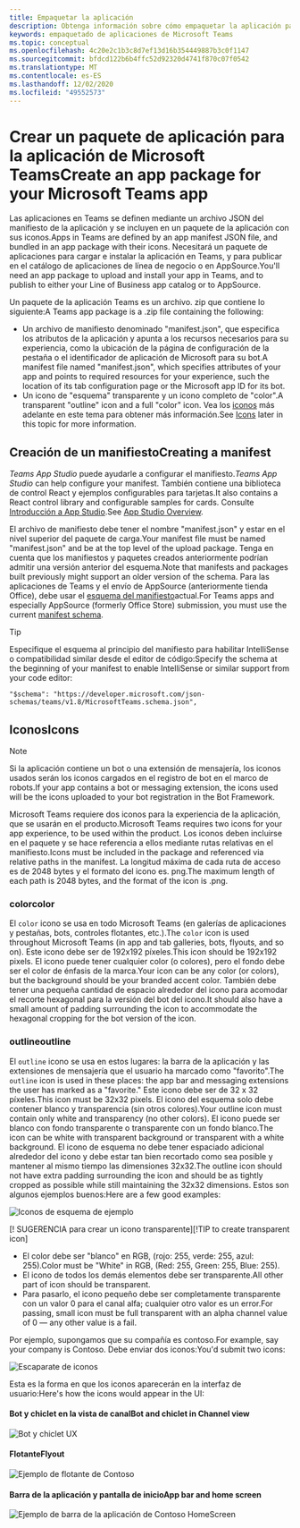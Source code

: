 ```yaml
---
title: Empaquetar la aplicación
description: Obtenga información sobre cómo empaquetar la aplicación para probarla, cargarla y publicarla en Microsoft Teams.
keywords: empaquetado de aplicaciones de Microsoft Teams
ms.topic: conceptual
ms.openlocfilehash: 4c20e2c1b3c8d7ef13d16b354449887b3c0f1147
ms.sourcegitcommit: bfdcd122b6b4ffc52d92320d4741f870c07f0542
ms.translationtype: MT
ms.contentlocale: es-ES
ms.lasthandoff: 12/02/2020
ms.locfileid: "49552573"
---
```

# <a name="create-an-app-package-for-your-microsoft-teams-app"></a><span data-ttu-id="0fd88-104">Crear un paquete de aplicación para la aplicación de Microsoft Teams</span><span class="sxs-lookup"><span data-stu-id="0fd88-104">Create an app package for your Microsoft Teams app</span></span>

<span data-ttu-id="0fd88-105">Las aplicaciones en Teams se definen mediante un archivo JSON del manifiesto de la aplicación y se incluyen en un paquete de la aplicación con sus iconos.</span><span class="sxs-lookup"><span data-stu-id="0fd88-105">Apps in Teams are defined by an app manifest JSON file, and bundled in an app package with their icons.</span></span> <span data-ttu-id="0fd88-106">Necesitará un paquete de aplicaciones para cargar e instalar la aplicación en Teams, y para publicar en el catálogo de aplicaciones de línea de negocio o en AppSource.</span><span class="sxs-lookup"><span data-stu-id="0fd88-106">You'll need an app package to upload and install your app in Teams, and to publish to either your Line of Business app catalog or to AppSource.</span></span>

<span data-ttu-id="0fd88-107">Un paquete de la aplicación Teams es un archivo. zip que contiene lo siguiente:</span><span class="sxs-lookup"><span data-stu-id="0fd88-107">A Teams app package is a .zip file containing the following:</span></span>

* <span data-ttu-id="0fd88-108">Un archivo de manifiesto denominado "manifest.json", que especifica los atributos de la aplicación y apunta a los recursos necesarios para su experiencia, como la ubicación de la página de configuración de la pestaña o el identificador de aplicación de Microsoft para su bot.</span><span class="sxs-lookup"><span data-stu-id="0fd88-108">A manifest file named "manifest.json", which specifies attributes of your app and points to required resources for your experience, such the location of its tab configuration page or the Microsoft app ID for its bot.</span></span>
* <span data-ttu-id="0fd88-109">Un icono de "esquema" transparente y un icono completo de "color".</span><span class="sxs-lookup"><span data-stu-id="0fd88-109">A transparent "outline" icon and a full "color" icon.</span></span> <span data-ttu-id="0fd88-110">Vea los [iconos](#icons) más adelante en este tema para obtener más información.</span><span class="sxs-lookup"><span data-stu-id="0fd88-110">See [Icons](#icons) later in this topic for more information.</span></span>

## <a name="creating-a-manifest"></a><span data-ttu-id="0fd88-111">Creación de un manifiesto</span><span class="sxs-lookup"><span data-stu-id="0fd88-111">Creating a manifest</span></span>

<span data-ttu-id="0fd88-112">*Teams App Studio* puede ayudarle a configurar el manifiesto.</span><span class="sxs-lookup"><span data-stu-id="0fd88-112">*Teams App Studio* can help configure your manifest.</span></span> <span data-ttu-id="0fd88-113">También contiene una biblioteca de control React y ejemplos configurables para tarjetas.</span><span class="sxs-lookup"><span data-stu-id="0fd88-113">It also contains a React control library and configurable samples for cards.</span></span> <span data-ttu-id="0fd88-114">Consulte [Introducción a App Studio](~/concepts/build-and-test/app-studio-overview.md).</span><span class="sxs-lookup"><span data-stu-id="0fd88-114">See [App Studio Overview](~/concepts/build-and-test/app-studio-overview.md).</span></span>

<span data-ttu-id="0fd88-115">El archivo de manifiesto debe tener el nombre "manifest.json" y estar en el nivel superior del paquete de carga.</span><span class="sxs-lookup"><span data-stu-id="0fd88-115">Your manifest file must be named "manifest.json" and be at the top level of the upload package.</span></span> <span data-ttu-id="0fd88-116">Tenga en cuenta que los manifiestos y paquetes creados anteriormente podrían admitir una versión anterior del esquema.</span><span class="sxs-lookup"><span data-stu-id="0fd88-116">Note that manifests and packages built previously might support an older version of the schema.</span></span> <span data-ttu-id="0fd88-117">Para las aplicaciones de Teams y el envío de AppSource (anteriormente tienda Office), debe usar el [esquema del manifiesto](~/resources/schema/manifest-schema.md)actual.</span><span class="sxs-lookup"><span data-stu-id="0fd88-117">For Teams apps and especially AppSource (formerly Office Store) submission, you must use the current [manifest schema](~/resources/schema/manifest-schema.md).</span></span>

> [!TIP]
> <span data-ttu-id="0fd88-118">Especifique el esquema al principio del manifiesto para habilitar IntelliSense o compatibilidad similar desde el editor de código:</span><span class="sxs-lookup"><span data-stu-id="0fd88-118">Specify the schema at the beginning of your manifest to enable IntelliSense or similar support from your code editor:</span></span>
>
> `"$schema": "https://developer.microsoft.com/json-schemas/teams/v1.8/MicrosoftTeams.schema.json",`

## <a name="icons"></a><span data-ttu-id="0fd88-119">Iconos</span><span class="sxs-lookup"><span data-stu-id="0fd88-119">Icons</span></span>

> [!Note]
> <span data-ttu-id="0fd88-120">Si la aplicación contiene un bot o una extensión de mensajería, los iconos usados serán los iconos cargados en el registro de bot en el marco de robots.</span><span class="sxs-lookup"><span data-stu-id="0fd88-120">If your app contains a bot or messaging extension, the icons used will be the icons uploaded to your bot registration in the Bot Framework.</span></span>

<span data-ttu-id="0fd88-121">Microsoft Teams requiere dos iconos para la experiencia de la aplicación, que se usarán en el producto.</span><span class="sxs-lookup"><span data-stu-id="0fd88-121">Microsoft Teams requires two icons for your app experience, to be used within the product.</span></span> <span data-ttu-id="0fd88-122">Los iconos deben incluirse en el paquete y se hace referencia a ellos mediante rutas relativas en el manifiesto.</span><span class="sxs-lookup"><span data-stu-id="0fd88-122">Icons must be included in the package and referenced via relative paths in the manifest.</span></span> <span data-ttu-id="0fd88-123">La longitud máxima de cada ruta de acceso es de 2048 bytes y el formato del icono es. png.</span><span class="sxs-lookup"><span data-stu-id="0fd88-123">The maximum length of each path is 2048 bytes, and the format of the icon is .png.</span></span>

### <a name="color"></a><span data-ttu-id="0fd88-124">color</span><span class="sxs-lookup"><span data-stu-id="0fd88-124">color</span></span>

<span data-ttu-id="0fd88-125">El `color` icono se usa en todo Microsoft Teams (en galerías de aplicaciones y pestañas, bots, controles flotantes, etc.).</span><span class="sxs-lookup"><span data-stu-id="0fd88-125">The `color` icon is used throughout Microsoft Teams (in app and tab galleries, bots, flyouts, and so on).</span></span> <span data-ttu-id="0fd88-126">Este icono debe ser de 192x192 píxeles.</span><span class="sxs-lookup"><span data-stu-id="0fd88-126">This icon should be 192x192 pixels.</span></span> <span data-ttu-id="0fd88-127">El icono puede tener cualquier color (o colores), pero el fondo debe ser el color de énfasis de la marca.</span><span class="sxs-lookup"><span data-stu-id="0fd88-127">Your icon can be any color (or colors), but the background should be your branded accent color.</span></span> <span data-ttu-id="0fd88-128">También debe tener una pequeña cantidad de espacio alrededor del icono para acomodar el recorte hexagonal para la versión del bot del icono.</span><span class="sxs-lookup"><span data-stu-id="0fd88-128">It should also have a small amount of padding surrounding the icon to accommodate the hexagonal cropping for the bot version of the icon.</span></span>

### <a name="outline"></a><span data-ttu-id="0fd88-129">outline</span><span class="sxs-lookup"><span data-stu-id="0fd88-129">outline</span></span>

<span data-ttu-id="0fd88-130">El `outline` icono se usa en estos lugares: la barra de la aplicación y las extensiones de mensajería que el usuario ha marcado como "favorito".</span><span class="sxs-lookup"><span data-stu-id="0fd88-130">The `outline` icon is used in these places: the app bar and messaging extensions the user has marked as a "favorite."</span></span> <span data-ttu-id="0fd88-131">Este icono debe ser de 32 x 32 píxeles.</span><span class="sxs-lookup"><span data-stu-id="0fd88-131">This icon must be 32x32 pixels.</span></span> <span data-ttu-id="0fd88-132">El icono del esquema solo debe contener blanco y transparencia (sin otros colores).</span><span class="sxs-lookup"><span data-stu-id="0fd88-132">Your outline icon must contain only white and transparency (no other colors).</span></span> <span data-ttu-id="0fd88-133">El icono puede ser blanco con fondo transparente o transparente con un fondo blanco.</span><span class="sxs-lookup"><span data-stu-id="0fd88-133">The icon can be white with transparent background or transparent with a white background.</span></span> <span data-ttu-id="0fd88-134">El icono de esquema no debe tener espaciado adicional alrededor del icono y debe estar tan bien recortado como sea posible y mantener al mismo tiempo las dimensiones 32x32.</span><span class="sxs-lookup"><span data-stu-id="0fd88-134">The outline icon should not have extra padding surrounding the icon and should be as tightly cropped as possible while still maintaining the 32x32 dimensions.</span></span> <span data-ttu-id="0fd88-135">Estos son algunos ejemplos buenos:</span><span class="sxs-lookup"><span data-stu-id="0fd88-135">Here are a few good examples:</span></span>

![Iconos de esquema de ejemplo](~/assets/images/icons/sample20x20s.png)

<span data-ttu-id="0fd88-137">[! SUGERENCIA para crear un icono transparente]</span><span class="sxs-lookup"><span data-stu-id="0fd88-137">[!TIP to create transparent icon]</span></span>

* <span data-ttu-id="0fd88-138">El color debe ser "blanco" en RGB, (rojo: 255, verde: 255, azul: 255).</span><span class="sxs-lookup"><span data-stu-id="0fd88-138">Color must be "White" in RGB, (Red: 255, Green: 255, Blue: 255).</span></span>
* <span data-ttu-id="0fd88-139">El icono de todos los demás elementos debe ser transparente.</span><span class="sxs-lookup"><span data-stu-id="0fd88-139">All other part of icon should be transparent.</span></span>
* <span data-ttu-id="0fd88-140">Para pasarlo, el icono pequeño debe ser completamente transparente con un valor 0 para el canal alfa; cualquier otro valor es un error.</span><span class="sxs-lookup"><span data-stu-id="0fd88-140">For passing, small icon must be full transparent with an alpha channel value of 0 — any other value is a fail.</span></span>

<span data-ttu-id="0fd88-141">Por ejemplo, supongamos que su compañía es contoso.</span><span class="sxs-lookup"><span data-stu-id="0fd88-141">For example, say your company is Contoso.</span></span> <span data-ttu-id="0fd88-142">Debe enviar dos iconos:</span><span class="sxs-lookup"><span data-stu-id="0fd88-142">You'd submit two icons:</span></span>

![Escaparate de iconos](~/assets/images/framework/framework_submit_icon.png)

<span data-ttu-id="0fd88-144">Esta es la forma en que los iconos aparecerán en la interfaz de usuario:</span><span class="sxs-lookup"><span data-stu-id="0fd88-144">Here's how the icons would appear in the UI:</span></span>

#### <a name="bot-and-chiclet-in-channel-view"></a><span data-ttu-id="0fd88-145">Bot y chiclet en la vista de canal</span><span class="sxs-lookup"><span data-stu-id="0fd88-145">Bot and chiclet in Channel view</span></span>

![Bot y chiclet UX](~/assets/images/icons/botandchiclet.png)

#### <a name="flyout"></a><span data-ttu-id="0fd88-147">Flotante</span><span class="sxs-lookup"><span data-stu-id="0fd88-147">Flyout</span></span>

![Ejemplo de flotante de Contoso](~/assets/images/icons/flyout.png)

#### <a name="app-bar-and-home-screen"></a><span data-ttu-id="0fd88-149">Barra de la aplicación y pantalla de inicio</span><span class="sxs-lookup"><span data-stu-id="0fd88-149">App bar and home screen</span></span>

![Ejemplo de barra de la aplicación de Contoso HomeScreen](~/assets/images/icons/appbarhomescreen.png)
